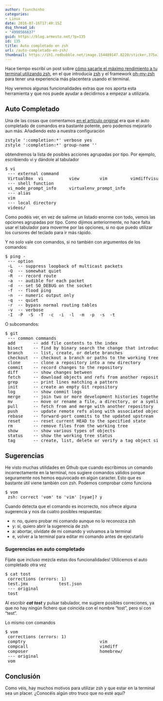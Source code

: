 ```yaml
---
author: fiunchinho
categories:
- Linux
date: 2016-07-16T17:49:15Z
dsq_thread_id:
- "4990566637"
guid: https://blog.armesto.net/?p=135
id: 135
title: Auto completado en zsh
url: /auto-completado-en-zsh/
thumbnail: https://ih1.redbubble.net/image.154489147.8220/sticker,375x360.png
---
```


Hace tiempo escribí un post sobre [cómo sacarle el máximo rendimiento a tu terminal utilizando zsh](https://blog.armesto.net/sacale-el-maximo-partido-a-tu-terminal-con-zsh/), en el que introducía [zsh](http://www.zsh.org/) y el framework [oh-my-zsh](http://ohmyz.sh/) para tener una experiencia más placentera usando el terminal.

Hoy veremos algunas funcionalidades extras que nos aporta esta herramienta y que nos puede ayudar a decidirnos a empezar a utilizarla.

<!--more-->

## Auto Completado

Una de las cosas que comentamos [en el artículo original](https://blog.armesto.net/sacale-el-maximo-partido-a-tu-terminal-con-zsh/) era que el auto completado de comandos era bastante potente, pero podemos mejorarlo aun más. Añadiendo esto a nuestra configuración

<pre>zstyle ':completion:*' verbose yes
zstyle ':completion:*' group-name ''</pre>

obtendremos la lista de posibles acciones agrupadas por tipo. Por ejemplo, escribiendo vi y dándole al tabulador

<pre>$ vi
 --- external command
 VirtualBox  vi          view        vim         vimdiffvisudo
 --- shell function
 vi_mode_prompt_info     virtualenv_prompt_info
 --- alias
 vim
 --- local directory
 videos/</pre>

Como podéis ver, en vez de salirme un listado enorme con todo, vemos las opciones agrupadas por tipo. Como dijimos anteriormente, no hace falta usar el tabulador para moverme por las opciones, si no que puedo utilizar los cursores del teclado para ir más rápido.

Y no solo vale con comandos, si no también con argumentos de los comandos:

<pre>$ ping -
 --- option
 -L  -- suppress loopback of multicast packets
 -Q  -- somewhat quiet
 -R  -- record route
 -a  -- audible for each packet
 -d  -- set SO_DEBUG on the socket
 -f  -- flood ping
 -n  -- numeric output only
 -q  -- quiet
 -r  -- bypass normal routing tables
 -v  -- verbose
 -I  -P  -S  -T  -c  -i  -l  -m  -p  -s  -t</pre>

O subcomandos:

<pre>$ git
 --- common commands
 add       -- add file contents to the index
 bisect    -- find by binary search the change that introduced
 branch    -- list, create, or delete branches
 checkout  -- checkout a branch or paths to the working tree
 clone     -- clone a repository into a new directory
 commit    -- record changes to the repository
 diff      -- show changes between
 fetch     -- download objects and refs from another repository
 grep      -- print lines matching a pattern
 init      -- create an empty Git repository
 log       -- show commit logs
 merge     -- join two or more development histories together
 mv        -- move or rename a file, a directory, or a symlink
 pull      -- fetch from and merge with another repository
 push      -- update remote refs along with associated objects
 rebase    -- forward-port commits to the updated upstream
 reset     -- reset current HEAD to the specified state
 rm        -- remove files from the working tree
 show      -- show various types of objects
 status    -- show the working tree status
 tag       -- create, list, delete or verify a tag object signed</pre>

## Sugerencias

He visto muchas utilidades en Gthub que cuando escribimos un comando incorrectamente en la terminal, nos sugiere comandos válidos porque seguramente nos hemos equivocado en algún caracter. Esto que es bastante útil viene también con zsh. Podemos comprobar cómo funciona

<pre>$ vom
 zsh: correct 'vom' to 'vim' [nyae]? y</pre>

Cuando detecta que el comando es incorrecto, nos ofrece alguna sugerencia y nos da cuatro posibles respuestas:

  * n: no, quiero probar mi comando aunque no lo reconozca zsh
  * y: sí, quiero abrir la sugerencia de zsh
  * a: abortar, olvídate de mi comando y volvamos a la terminal
  * e, volver a la terminal para editar mi comando antes de ejecutarlo

### Sugerencias en auto completado

Fíjate que incluso mezcla estas dos funcionalidades! Utilicemos el auto completado otra vez

<pre>$ cat tost
 corrections (errors: 1)
 test.jmx            test.json
 --- original
 tost</pre>

Al escribir **_cat tost_** y pulsar tabulador, me sugiere posibles correciones, ya que no hay ningún fichero que coincida con el nombre &#8220;tost&#8221;, pero sí con &#8220;test&#8221;.

Lo mismo con comandos

<pre>$ vom
 corrections (errors: 1)
 comptry                             vim
 compcall                            vimdiff
 composer                            homebrew/
 --- original
 vom</pre>

## Conclusión

Como véis, hay muchos motivos para utilizar zsh y que estar en la terminal sea un placer. ¿Conocéis algún otro truco que no esté aquí?
